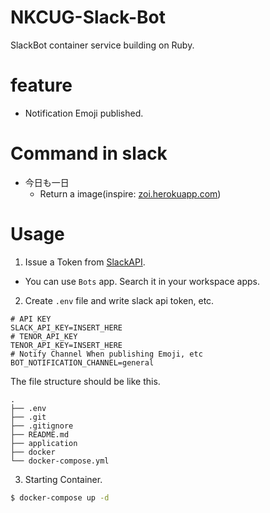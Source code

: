 # NKCUG-Slack-Bot

SlackBot container service building on Ruby.

# feature
+ Notification Emoji published.

# Command in slack
+ 今日も一日
  + Return a image(inspire: [zoi.herokuapp.com](https://zoi.herokuapp.com/))

# Usage 

1. Issue a Token from [SlackAPI](https://api.slack.com/).
  + You can use `Bots` app. Search it in your workspace apps.

2. Create `.env` file and write slack api token, etc.

```.env
# API KEY
SLACK_API_KEY=INSERT_HERE
# TENOR_API_KEY
TENOR_API_KEY=INSERT_HERE
# Notify Channel When publishing Emoji, etc
BOT_NOTIFICATION_CHANNEL=general
```
The file structure should be like this.
```
.
├── .env
├── .git
├── .gitignore
├── README.md
├── application
├── docker
└── docker-compose.yml
```

3. Starting Container.

```bash
$ docker-compose up -d
```